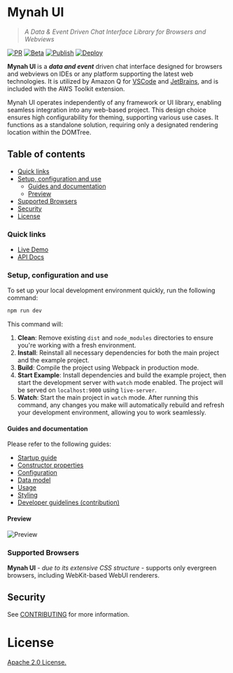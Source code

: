 
# Mynah UI
> *A Data & Event Driven Chat Interface Library for Browsers and Webviews*

[![PR](https://github.com/aws/mynah-ui/actions/workflows/new_pr.yml/badge.svg?branch=main)](https://github.com/aws/mynah-ui/actions/workflows/new_pr.yml)
[![Beta](https://github.com/aws/mynah-ui/actions/workflows/beta.yml/badge.svg?branch=main)](https://github.com/aws/mynah-ui/actions/workflows/beta.yml)
[![Publish](https://github.com/aws/mynah-ui/actions/workflows/publish.yml/badge.svg?branch=main)](https://github.com/aws/mynah-ui/actions/workflows/publish.yml)
[![Deploy](https://github.com/aws/mynah-ui/actions/workflows/deploy.yml/badge.svg?branch=main)](https://github.com/aws/mynah-ui/actions/workflows/deploy.yml)

**Mynah UI** is a **_data and event_** driven chat interface designed for browsers and webviews on IDEs or any platform supporting the latest web technologies. It is utilized by Amazon Q for [VSCode](https://marketplace.visualstudio.com/items?itemName=AmazonWebServices.aws-toolkit-vscode) and [JetBrains](https://plugins.jetbrains.com/plugin/11349-aws-toolkit--amazon-q-codewhisperer-and-more), and is included with the AWS Toolkit extension.

Mynah UI operates independently of any framework or UI library, enabling seamless integration into any web-based project. This design choice ensures high configurability for theming, supporting various use cases. It functions as a standalone solution, requiring only a designated rendering location within the DOMTree.

## Table of contents
- [Quick links](#quick-links)
- [Setup, configuration and use](#setup-configuration-and-use)
  - [Guides and documentation](#guides-and-documentation)
  - [Preview](#preview)
- [Supported Browsers](#supported-browsers)
- [Security](#security)
- [License](#license)

### Quick links
* [Live Demo](https://aws.github.io/mynah-ui/)
* [API Docs](https://aws.github.io/mynah-ui/api-doc/index.html)


### Setup, configuration and use

To set up your local development environment quickly, run the following command:

```bash
npm run dev
```

This command will:
1. **Clean**: Remove existing `dist` and `node_modules` directories to ensure you're working with a fresh environment.
2. **Install**: Reinstall all necessary dependencies for both the main project and the example project.
3. **Build**: Compile the project using Webpack in production mode.
4. **Start Example**: Install dependencies and build the example project, then start the development server with `watch` mode enabled. The project will be served on `localhost:9000` using `live-server`.
5. **Watch**: Start the main project in `watch` mode.
After running this command, any changes you make will automatically rebuild and refresh your development environment, allowing you to work seamlessly.


#### Guides and documentation
Please refer to the following guides:

* [Startup guide](./docs/STARTUP.md)
* [Constructor properties](./docs/PROPERTIES.md)
* [Configuration](./docs/CONFIG.md)
* [Data model](./docs/DATAMODEL.md)
* [Usage](./docs/USAGE.md)
* [Styling](./docs/STYLING.md)
* [Developer guidelines (contribution)](./docs/DEVELOPER.md)

#### Preview
![Preview](./docs/img/splash.gif)

### Supported Browsers

**Mynah UI** <em>- due to its extensive CSS structure -</em> supports only evergreen browsers, including WebKit-based WebUI renderers.

## Security

See [CONTRIBUTING](CONTRIBUTING.md#security-issue-notifications) for more information.

# License
[Apache 2.0 License.](LICENSE)
